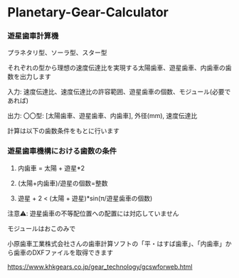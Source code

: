 # Planetary-Gear-Calculator
### 遊星歯車計算機

プラネタリ型、ソーラ型、スター型

それぞれの型から理想の速度伝達比を実現する太陽歯車、遊星歯車、内歯車の歯数を出力します

入力: 速度伝達比、速度伝達比の許容範囲、遊星歯車の個数、モジュール(必要であれば)

出力: 〇〇型: [太陽歯車、遊星歯車、内歯車], 外径(mm), 速度伝達比

計算は以下の歯数条件をもとに行います

### 遊星歯車機構における歯数の条件

1. 内歯車 = 太陽 + 遊星*2
    
2. (太陽+内歯車)/遊星の個数=整数

3. 遊星 + 2 < (太陽 + 遊星)*sin(π/遊星歯車の個数)

注意⚠️: 遊星歯車の不等配位置への配置には対応していません

モジュールはおこのみで

小原歯車工業株式会社さんの歯車計算ソフトの「平・はすば歯車」、「内歯車」から歯車のDXFファイルを取得できます

https://www.khkgears.co.jp/gear_technology/gcswforweb.html

